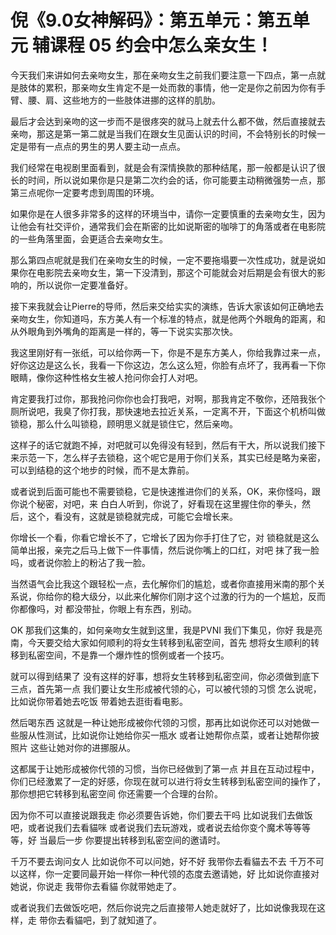# 倪《9.0女神解码》：第五单元：第五单元 辅课程 05 约会中怎么亲女生！

今天我们来讲如何去亲吻女生，那在亲吻女生之前我们要注意一下四点，第一点就是肢体的累积，那亲吻女生肯定不是一处而救的事情，他一定是你之前因为你有手臂、腰、肩、这些地方的一些肢体进挪的这样的肌肋。

最后才会达到亲吻的这一步而不是很疼突的就马上就去什么都不做，然后直接就去亲吻，那这是第一第二就是当我们在跟女生见面认识的时间，不会特别长的时候一定是带有一点点的男生的男人要主动一点点。

我们经常在电视剧里面看到，就是会有深情换款的那种结尾，那一般都是认识了很长的时间，所以说如果你是只是第二次约会的话，你可能要主动稍微强势一点，那第三点呢你一定要考虑到周围的环境。

如果你是在人很多非常多的这样的环境当中，请你一定要慎重的去亲吻女生，因为让他会有社交评价，通常我们会在斯密的比如说斯密的咖啡丁的角落或者在电影院的一些角落里面，会更适合去亲吻女生。

那么第四点呢就是我们在亲吻女生的时候，一定不要拖塌要一次性成功，就是说如果你在电影院去亲吻女生，第一下没清到，那这个可能就会对后期是会有很大的影响的，所以说你一定要准备好。

接下来我就会让Pierre的导师，然后来交给实实的演练，告诉大家该如何正确地去亲吻女生，你知道吗，东方美人有一个标准的特点，就是他两个外眼角的距离，和从外眼角到外嘴角的距离是一样的，等一下说实实那次快。

我这里刚好有一张纸，可以给你两一下，你是不是东方美人，你给我靠过来一点，好你这边是这么长，我看一下你这边，怎么这么短，你脸有点坏了，我再看一下你眼睛，像你这种性格女生被人抢问你会打人对吧。

肯定要我打过你，那我抢问你你也会打我吧，对啊，那我肯定不敬你，还陪我张个厕所说吧，我臭了你打我，那快速地去拉近关系，一定离不开，下面这个机桥叫做锁稳，那么什么叫锁稳，顾明思义就是锁住它，然后亲吻。

这样子的话它就跑不掉，对吧就可以免得没有轻到，然后有干大，所以说我们接下来示范一下，怎么样子去锁稳，这个呢它是用于你们关系，其实已经是略为亲密，可以到结稳的这个地步的时候，而不是太靠前。

或者说到后面可能也不需要锁稳，它是快速推进你们的关系，OK，来你怪吗，跟你说个秘密，对吧，来 白白人听到，你说了，好看现在这里握住你的拳头，然后，这个，看没有，这就是锁稳就完成，可能它会增长来。

你增长一个看，你看它增长不了，它增长了因为你手打住了它，对 锁稳就是这么简单出报，亲完之后马上做下一件事情，然后说你嘴上的口红，对吧 抹了我一脸吗，或者说你脸上的粉沾了我一脸。

当然语气会比我这个跟轻松一点，去化解你们的尴尬，或者你直接用米南的那个关系说，你给你的稳大级分，以此来化解你们刚才这个过激的行为的一个尴尬，反而你都像吗，对 都没带扯，你眼上有东西，别动。

OK 那我们这集的，如何亲吻女生就到这里，我是PVNI 我们下集见，你好 我是亮南，今天要交给大家如何顺利的将女生转移到私密空间，首先 想将女生顺利的转移到私密空间，不是靠一个爆炸性的惯例或者一个技巧。

就可以得到结果了 没有这样的好事，想将女生转移到私密空间，你必须做到底下三点，首先第一点 我们要让女生形成被代领的心，可以被代领的习惯 怎么说呢，比如说你带着她去吃饭 带着她去逛街看电影。

然后喝东西 这就是一种让她形成被你代领的习惯，那再比如说你还可以对她做一些服从性测试，比如说你让她给你买一瓶水 或者让她帮你点菜，或者让她帮你披照片 这些让她对你的进挪服从。

这都属于让她形成被你代领的习惯，当你已经做到了第一点 并且在互动过程中，你们已经激累了一定的好感，你现在就可以进行将女生转移到私密空间的操作了，那你想把它转移到私密空间 你还需要一个合理的台阶。

因为你不可以直接说跟我走 你必须要告诉她，你们要去干吗 比如说我们去做饭吧，或者说我们去看貓咪 或者说我们去玩游戏，或者说去给你变个魔术等等等等，好 当最后一步 你要提出转移到私密空间的邀请时。

千万不要去询问女人 比如说你不可以问她，好不好 我带你去看貓去不去 千万不可以这样，你一定要同最开始一样你一种代领的态度去邀请她，好 比如说你直接对她说，你说走 我带你去看貓 你就带她走了。

或者说我们去做饭吃吧，然后你说完之后直接带人她走就好了，比如说像我现在这样，走 带你去看貓吧，到了就知道了。